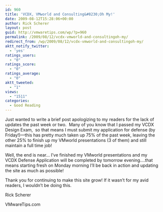 ```yaml
---
id: 960
title: 'VCDX, VMworld and Consulting&#8230;Oh My!'
date: 2009-08-12T15:28:06+00:00
author: Rick Scherer
layout: post
guid: http://vmwaretips.com/wp/?p=960
permalink: /2009/08/12/vcdx-vmworld-and-consultingoh-my/
redirect_from: /wp/2009/08/12/vcdx-vmworld-and-consultingoh-my/
aktt_notify_twitter:
  - 'yes'
ratings_users:
  - "0"
ratings_score:
  - "0"
ratings_average:
  - "0"
aktt_tweeted:
  - "1"
views:
  - "1511"
categories:
  - Good Reading
---
```

Just wanted to write a brief post apologizing to my readers for the lack of updates the past week or two.  Many of you know that I passed my VCDX Design Exam,  so that means I must submit my application for defense (by Friday!)&#8212;this has pretty much taken up 75% of the past week, leaving the other 25% to finish up my VMworld presentations (3 of them) and still maintain a full time job!

Well, the end is near&#8230; I&#8217;ve finished my VMworld presentations and my VCDX Defense Application will be completed by tomorrow evening&#8230;.that means starting fresh on Monday morning I&#8217;ll be back in action and updating the site as much as possible!

Thank you for continuing to make this site grow! If it wasn&#8217;t for my avid readers, I wouldn&#8217;t be doing this.

Rick Scherer
  
VMwareTips.com